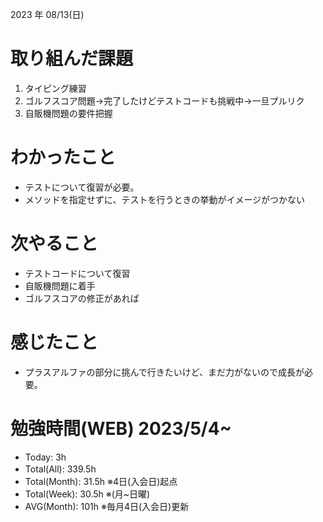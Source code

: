 2023 年 08/13(日)

# 取り組んだ課題

1. タイピング練習
2. ゴルフスコア問題→完了したけどテストコードも挑戦中→一旦プルリク
3. 自販機問題の要件把握

# わかったこと

* テストについて復習が必要。
* メソッドを指定せずに、テストを行うときの挙動がイメージがつかない


# 次やること

* テストコードについて復習
* 自販機問題に着手
* ゴルフスコアの修正があれば

# 感じたこと

* プラスアルファの部分に挑んで行きたいけど、まだ力がないので成長が必要。

# 勉強時間(WEB) 2023/5/4~

* Today: 3h
* Total(All): 339.5h　
* Total(Month): 31.5h ※4日(入会日)起点
* Total(Week): 30.5h ※(月~日曜)
* AVG(Month): 101h ※毎月4日(入会日)更新
